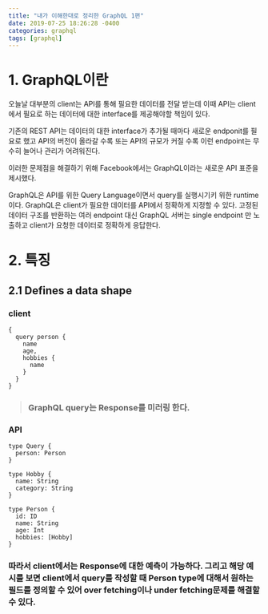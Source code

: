 ```yaml
---
title: "내가 이해한대로 정리한 GraphQL 1편"
date: 2019-07-25 18:26:28 -0400
categories: graphql
tags: [graphql]
---
```


# 1. GraphQL이란
오늘날 대부분의 client는 API를 통해 필요한 데이터를 전달 받는데 이때 API는 client에서 필요로 하는 데이터에 대한 interface를 제공해야할 책임이 있다.

기존의 REST API는 데이터의 대한 interface가 추가될 때마다 새로운 endponit를 필요로 했고 API의 버전이 올라갈 수록 또는 API의 규모가 커질 수록 이런 endpoint는 무수히 늘어나 관리가 어려워진다.

이러한 문제점을 해결하기 위해 Facebook에서는 GraphQL이라는 새로운 API 표준을 제시했다. 

GraphQL은 API를 위한 Query Language이면서 query를 실행시기키 위한 runtime이다. GraphQL은 client가 필요한 데이터를 API에서 정확하게 지정할 수 있다. 고정된 데이터 구조를 반환하는 여러 endpoint 대신 GraphQL 서버는 single endpoint 만 노출하고 client가 요청한 데이터로 정확하게 응답한다.

# 2. 특징
## 2.1 Defines a data shape

### client
```
{
  query person {
    name
    age,
    hobbies {
      name
    }
  }
}
```
> ### GraphQL query는 Response를 미러링 한다.

### API
```
type Query {
  person: Person
}

type Hobby {
  name: String
  category: String
}

type Person {
  id: ID
  name: String
  age: Int
  hobbies: [Hobby]
}
```

### 따라서 client에서는 Response에 대한 예측이 가능하다. 그리고 해당 예시를 보면 client에서 query를 작성할 때 Person type에 대해서 원하는 필드를 정의할 수 있어 over fetching이나 under fetching문제를 해결할 수 있다.

